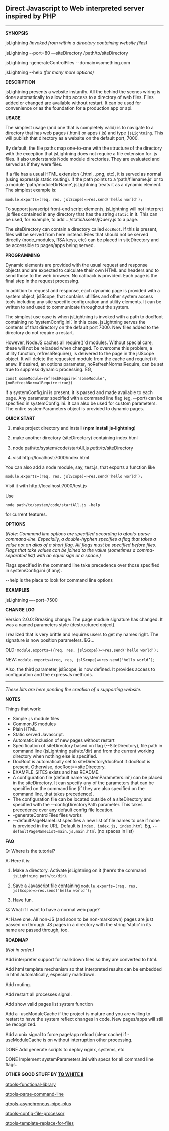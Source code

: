 ## Direct Javascript to Web interpreted server inspired by PHP

---



**SYNOPSIS**

jsLightning *(invoked from within a directory containing website files)*

jsLightning -\-port=80 —siteDirectory /path/to/siteDirectory

jsLightning -generateControlFiles -\-domain=something.com

jsLightning -\-help *(for many more options)*

**DESCRIPTION**

jsLightning presents a website instantly. All the behind the scenes wiring is done automatically to allow http access to a directory of web files. Files added or changed are available without restart. It can be used for convenience or as the foundation for a production app or api.

**USAGE**

The simplest usage (and one that is completely valid) is to navigate to a directory that has web pages (.html) or apps (.js) and type `jsLightning`. This will publish that directory as a website on the default port, 7000.

By default, the file paths map one-to-one with the structure of the directory with the exception that jsLightning does not require a file extension for .js files. It also understands Node module directories. They are evaluated and served as if they were files.

If a file has a usual HTML extension (.html, .png, etc), it is served as normal (using expressjs static routing). If the path points to a ‘path/filename.js’ or to a module ‘path/moduleDirName’, jsLightning treats it as a dynamic element. The simplest example is:

    module.exports=(req, res, jslScope)=>res.send('hello world');

To support javascript front-end script elements, jsLightning will not interpret .js files contained in any directory that has the string `static` in it. This can be used, for example, to add .../staticAssets/jQuery.js to a page. 

The siteDirectory can contain a directory called `docRoot`. If this is present, files will be served from here instead. Files that should not be served directly (node_modules, RSA keys, etc) can be placed in siteDirectory and be accessible to pages/apps being served.

**PROGRAMMING**

Dynamic elements are provided with the usual request and response objects and are expected to calculate their own HTML and headers and to send those to the web browser. No callback is provided. Each page is the final step in the request processing.

In addition to request and response, each dynamic page is provided with a system object, jslScope, that contains utilities and other system access tools including any site specific configuration and utility elements. It can be written to and used to communicate throughout the system.

The simplest use case is when jsLightning is invoked with a path to docRoot containing no ‘systemConfig.ini’. In this case, jsLightning serves the contents of that directory on the default port 7000. New files added to the directory do not require a restart.

However, NodeJS caches all require()'d modules. Without special care, these will not be reloaded when changed. To overcome this problem, a utility function, refreshRequire(), is delivered to the page in the jslScope object. It will delete the requested module from the cache and require() it anew. If desired, an options parameter, noRefreshNormalRequire, can be set true to suppress dynamic processing. EG,

    const someModule=refreshRequire('someModule', {noRefreshNormalRequire:true})

If a systemConfig.ini is present, it is parsed and made available to each page. Any parameter specified with a command line flag (eg, -\-port) can be specified in systemConfig.ini. It can also be used for custom parameters. The entire systemParameters object is provided to dynamic pages.

**QUICK START**

1) make project directory and install (**npm install js-lightning**)

2) make another directory (siteDirectory) containing index.html

3) node path/to/system/code/startAll.js *path/to*/siteDirectory

4) visit http://localhost:7000/index.html

You can also add a node module, say, test.js, that exports a function like 

`module.exports=(req, res, jslScope)=>res.send('hello world’);`

Visit it with http://localhost:7000/test.js

Use 

`node path/to/system/code/startAll.js -help `

for current features.

**OPTIONS**

*(Note: Command line options are specified according to  qtools-parse-command-line. Especially, a double-hyphen specifies a flag that takes a value not an alias of a short flag. All flags must be specified before files. Flags that take values can be joined to the value (sometimes a comma-separated list) with an equal sign or a space.)*

Flags specified in the command line take precedence over those specified in systemConfig.ini (if any).

-\-help is the place to look for command line options

**EXAMPLES**

jsLightning —\-port=7500

**CHANGE LOG**

Version 2.0.0: Breaking change: The page module signature has changed. It was a named parameters style (destructured object). 

I realized that is very brittle and requires users to get my names right. The signature is now position parameters. EG...

OLD: `module.exports=({req, res, jslScope})=>res.send('hello world’);`

NEW: `module.exports=(req, res, jslScope)=>res.send('hello world’);`

Also, the third parameter, jslScope, is now defined. It provides access to configuration and the expressJs methods.

___

*These bits are here pending the creation of a supporting website.*

**NOTES**

Things that work:

* Simple .js module files
* CommonJS modules
* Plain HTML
* Static served Javascript.
* Automatic inclusion of new pages without restart
* Specification of siteDirectory based on flag (-\-SiteDirectory), file path in command line (jsLightning path/to/dir) and from the current working directory when nothing else is specified.
* DocRoot is automatically set to siteDirectory/docRoot if docRoot is present. Otherwise, docRoot==siteDirectory.
* EXAMPLE_SITES exists and has README.
* A configuration file (default name ‘systemParameters.ini’) can be placed in the siteDirectory. It can specify any of the parameters that can be specified on the command line (if they are also specified on the command line, that takes precedence). 
* The configuration file can be located outside of a siteDirectory and specified with the -\-configDirectoryPath parameter. This takes precedence over any default config file location.
* -generateControlFiles files works
* --defaultPageNameList specifies a new list of file names to use if none is provided in the URL. Default is `index, index.js, index.html`. Eg,  `--defaultPageNameList=main.js,main.html` (no spaces in list)

**FAQ**

Q: Where is the tutorial?

A: Here it is:

1. Make a directory. Activate jsLightning on it (here’s the command `jsLightning path/to/dir`). 

2. Save a Javascript file containing `module.exports=(req, res, jslScope)=>res.send('hello world’);` 

3. Have fun.

Q: What if I want to have a normal web page?

A: Have one. All non-JS (and soon to be non-markdown) pages are just passed on through. JS pages in a directory with the string ‘static’ in its name are passed through, too.

**ROADMAP**

*(Not in order.)*

Add interpreter support for markdown files so they are converted to html.

Add html template mechanism so that interpreted results can be embedded in html automatically, especially markdown.

Add routing.

Add restart all processes signal.

Add show valid pages list system function

Add a -useModuleCache if the project is mature and you are willing to restart to have the system reflect changes in code. New pages/apps will still be recognized.

Add a unix signal to force page/app reload (clear cache) if -useModuleCache is on without interruption other processing.

DONE Add generate scripts to deploy nginx, systems, etc

DONE Implement systemParameters.ini with specs for all command line flags.

**OTHER GOOD STUFF BY [TQ WHITE II](http://tqwhite.com)**

[qtools-functional-library](https://www.npmjs.com/package/qtools-functional-library)

[qtools-parse-command-line](https://www.npmjs.com/package/qtools-parse-command-line)

[qtools-asynchronous-pipe-plus](https://www.npmjs.com/package/qtools-asynchronous-pipe-plus)

[qtools-config-file-processor](https://www.npmjs.com/package/qtools-config-file-processor)

[qtools-template-replace-for-files](https://www.npmjs.com/package/qtools-template-replace-for-files)

